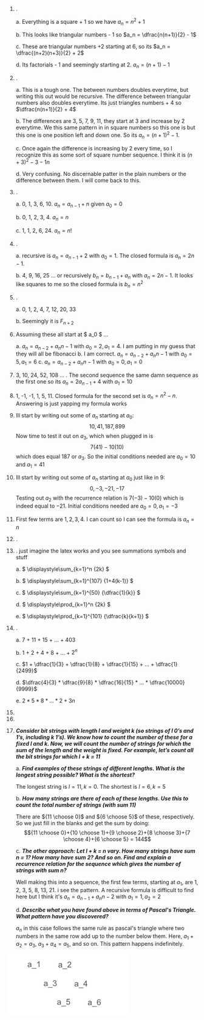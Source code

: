 1. .

	a. Everything is a square + 1 so we have $a_n = n^2 + 1$

	b. This looks like triangular numbers - 1 so $a_n = \dfrac{n(n+1)}{2} - 1$

	c. These are triangular numbers +2 starting at 6, so its $a_n = \dfrac{(n+2)(n+3)}{2} + 2$

	d. Its factorials - 1 and seemingly starting at 2. $a_n = (n+1)-1$ 
2. .

	a. This is a tough one. The between numbers doubles everytime, but writing this out would be recursive. The difference between triangular numbers also doubles everytime. Its just triangles numbers + 4 so $\dfrac{n(n+1)}{2} + 4$
	
	b. The differences are 3, 5, 7, 9, 11, they start at 3 and increase by 2 everytime. We this same pattern in in square numbers so this one is but this one is one position left and down one. So its $a_n = (n + 1)^2 - 1$.

	c. Once again the difference is increasing by 2 every time, so I recognize this as some sort of square number sequence. I think it is $(n+3)^2 - 3 - 1n$

	d. Very confusing. No discernable patter in the plain numbers or the difference between them. I will come back to this.

3. .

	a. 0, 1, 3, 6, 10. $a_n = a_{n-1} + n$ given $a_0 = 0$

	b. 0, 1, 2, 3, 4. $a_n = n$

	c. 1, 1, 2, 6, 24. $a_n = n!$
4. .

	a. recursive is $a_n = a_{n-1} + 2$ with $a_0 = 1$. The closed formula is $a_n = 2n - 1$.

	b. 4, 9, 16, 25 ... or recursively $b_n = b_{n-1} + a_n$ with $a_n = 2n - 1$. It looks like squares to me so the closed formula is $b_n = n^2$
5. .

	a. 0, 1, 2, 4, 7, 12, 20, 33

	b. Seemingly it is $F_{n+2}$

6. Assuming these all start at $ a_0 $ ...

	a. $a_n = a_{n-2} + a_n{n-1}$ with $a_0 = 2, a_1 = 4$. I am putting in my guess that they will all be fibonacci
	b. I am correct. $a_n = a_{n-2} + a_n{n-1}$ with $a_0 = 5, a_1 = 6$ 
	c. $a_n = a_{n-2} + a_n{n-1}$ with $a_0 = 0, a_1 = 0$

7. 3, 10, 24, 52, 108 ... . The second sequence the same damn sequence as the first one so its $a_n = 2a_{n-1} + 4$ with $a_1 = 10$

8. 1, -1, -1, 1, 5, 11. Closed formula for the second set is $a_n = n^2 - n$. Answering is just yapping my formula works

9. Ill start by writing out some of $a_n$ starting at $a_0$: $$ 10, 41, 187, 899 $$
Now time to test it out on $a_3$, which when plugged in is $$7(41) - 10(10)$$ which does equal 187 or $a_3$. So the initial conditions needed are $a_0 = 10$ and $a_1 = 41$

10. Ill start by writing out some of $a_n$ starting at $a_0$ just like in 9: $$ 0, -3, -21, -17 $$ Testing out $a_2$ with the recurrence relation is $7(-3) - 10(0)$ which is indeed equal to $-21$. Initial conditions needed are $a_0 = 0, a_1 = -3$

11. First few terms are $1, 2, 3, 4$. I can count so I can see the formula is $a_n = n$

12. .

13. . just imagine the latex works and you see summations symbols and stuff

	a. $ \displaystyle\sum_{k=1}^n {2k} $

	b. $ \displaystyle\sum_{k=1}^{107} {1+4(k-1)} $

	c. $ \displaystyle\sum_{k=1}^{50} {\dfrac{1}{k}} $

	d. $ \displaystyle\prod_{k=1}^n {2k} $

	e. $ \displaystyle\prod_{k=1}^{101} {\dfrac{k}{k+1}} $

14. .

	a. 7 + 11 + 15 + ... + 403

	b. 1 + 2 + 4 + 8 + ... + $2^n$

	c. $1 + \dfrac{1}{3} + \dfrac{1}{8} + \dfrac{1}{15} + ... + \dfrac{1}{2499}$ 

	d. $\dfrac{4}{3} * \dfrac{9}{8} * \dfrac{16}{15} * ... * \dfrac{10000}{9999}$

	e. $2 * 5 * 8 * ... * 2+3n$

15.

16.

17. ***Consider bit strings with length l and weight k (so strings of l 0’s and 1’s, including k 1’s). We know how to count the number of these for a fixed l and k. Now, we will count the number of strings for which the sum of the length and the weight is fixed. For example, let’s count all the bit strings for which l + k = 11***
	
	a. ***Find examples of these strings of different lengths. What is the longest string possible? What is the shortest?***

	The longest string is $l = 11, k = 0$. The shortest is $l = 6, k = 5$

	b. ***How many strings are there of each of these lengths. Use this to count the total number of strings (with sum 11)***
 
 	There are ${11 \choose 0}$ and ${6 \choose 5}$ of these, respectively. So we just fill in the blanks and get the sum by doing: $${11 \choose 0}+{10 \choose 1}+{9 \choose 2}+{8 \choose 3}+{7 \choose 4}+{6 \choose 5} = 144$$

	c. ***The other approach: Let l + k = n vary. How many strings have sum n = 1? How many have sum 2? And so on. Find and explain a recurrence relation for the sequence which gives the number of strings with sum n?***

	Well making this into a sequence, the first few terms, starting at $a_1$, are 1, 2, 3, 5, 8, 13, 21. i see the pattern. A recursive formula is difficult to find here but I think it's $a_n = a_{n-1} + a_n{n-2}$ with $a_1 = 1, a_2 = 2$

	d. ***Describe what you have found above in terms of Pascal's Triangle. What pattern have you discovered?***

	$a_n$ in this case follows the same rule as pascal's triangle  where two numbers in the same row add up to the number below them. Here, $a_1 + a_2 = a_3$, $a_3 + a_4 = a_5$, and so on. This pattern happens indefinitely.

![pattern](https://github.com/thirdball/csc208/blob/main/ch2_sequences/17d.png)

